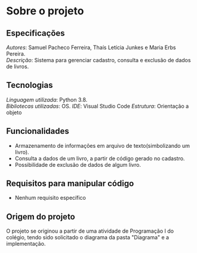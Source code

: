 # Sobre o projeto

## Especificações
*Autores*: Samuel Pacheco Ferreira, Thaís Letícia Junkes e Maria Erbs Pereira.    
*Descrição*: Sistema para gerenciar cadastro, consulta e exclusão de dados de livros. 

## Tecnologias
*Linguagem utilizada*: Python 3.8.  
*Bibliotecas utilizadas*: OS. 
*IDE*: Visual Studio Code
*Estrutura*: Orientação a objeto

## Funcionalidades
* Armazenamento de informações em arquivo de texto(simbolizando um livro).
* Consulta a dados de um livro, a partir de código gerado no cadastro.
* Possibilidade de exclusão de dados de algum livro.

## Requisitos para manipular código
* Nenhum requisito específico

## Origem do projeto
  O projeto se originou a partir de uma atividade de Programação I do colégio,
  tendo sido solicitado o diagrama da pasta "Diagrama" e a implementação.

